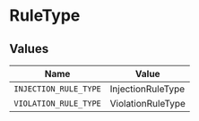 # RuleType


## Values

| Name                  | Value                 |
| --------------------- | --------------------- |
| `INJECTION_RULE_TYPE` | InjectionRuleType     |
| `VIOLATION_RULE_TYPE` | ViolationRuleType     |